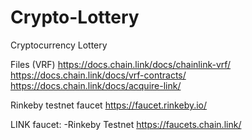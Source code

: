 # Crypto-Lottery
Cryptocurrency Lottery

Files (VRF)
https://docs.chain.link/docs/chainlink-vrf/
https://docs.chain.link/docs/vrf-contracts/
https://docs.chain.link/docs/acquire-link/

Rinkeby testnet faucet
https://faucet.rinkeby.io/

LINK faucet: -Rinkeby Testnet
https://faucets.chain.link/
